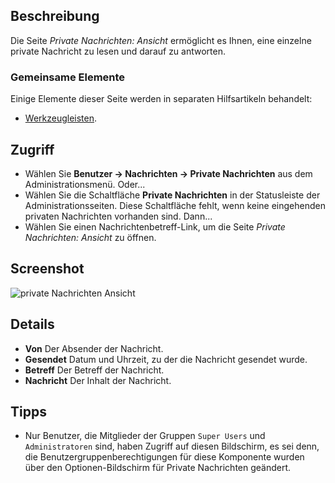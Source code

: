 <!-- Filename: Help4.x:Private_Messages:_Read / Display title: Private Nachrichten: Ansicht -->

## Beschreibung

Die Seite *Private Nachrichten: Ansicht* ermöglicht es Ihnen, eine einzelne private Nachricht zu lesen und darauf zu antworten.

### Gemeinsame Elemente

Einige Elemente dieser Seite werden in separaten Hilfsartikeln behandelt:

* [Werkzeugleisten](jdocmanual?article=help/common-elements/toolbars).

## Zugriff

- Wählen Sie **Benutzer → Nachrichten → Private Nachrichten** aus dem Administrationsmenü. Oder...
- Wählen Sie die Schaltfläche **Private Nachrichten** in der Statusleiste der Administrationsseiten. Diese Schaltfläche fehlt, wenn keine eingehenden privaten Nachrichten vorhanden sind. Dann...
- Wählen Sie einen Nachrichtenbetreff-Link, um die Seite *Private Nachrichten: Ansicht* zu öffnen.

## Screenshot

![private Nachrichten Ansicht](../../../de/images/private-messages/private-messages-view.png)

## Details

- **Von** Der Absender der Nachricht.
- **Gesendet** Datum und Uhrzeit, zu der die Nachricht gesendet wurde.
- **Betreff** Der Betreff der Nachricht.
- **Nachricht** Der Inhalt der Nachricht.

## Tipps

- Nur Benutzer, die Mitglieder der Gruppen `Super Users` und `Administratoren` sind, haben Zugriff auf diesen Bildschirm, es sei denn, die Benutzergruppenberechtigungen für diese Komponente wurden über den Optionen-Bildschirm für Private Nachrichten geändert.
